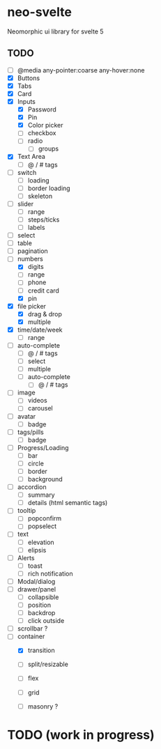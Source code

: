 # neo-svelte
Neomorphic ui library for svelte 5

## TODO
- [ ] @media any-pointer:coarse any-hover:none
- [x] Buttons
- [x] Tabs
- [x] Card
- [x] Inputs
  - [x] Password
  - [x] Pin
  - [x] Color picker
  - [ ] checkbox
  - [ ] radio
    - [ ] groups
- [x] Text Area
  - [ ] @ / # tags
- [ ] switch
  - [ ] loading
  - [ ] border loading
  - [ ] skeleton
- [ ] slider
  - [ ] range
  - [ ] steps/ticks
  - [ ] labels
- [ ] select
- [ ] table
- [ ] pagination
- [ ] numbers
  - [x] digits
  - [ ] range
  - [ ] phone
  - [ ] credit card
  - [x] pin
- [x] file picker
  - [x] drag & drop
  - [x] multiple
- [x] time/date/week
  - [ ] range
- [ ] auto-complete
  - [ ] @ / # tags
  - [ ] select
  - [ ] multiple
  - [ ] auto-complete
    - [ ] @ / # tags

- [ ] image
  - [ ] videos
  - [ ] carousel
- [ ] avatar
  - [ ] badge
- [ ] tags/pills
    - [ ] badge
- [ ] Progress/Loading
  - [ ] bar
  - [ ] circle
  - [ ] border
  - [ ] background
- [ ] accordion
  - [ ] summary
  - [ ] details (html semantic tags)

- [ ] tooltip
  - [ ] popconfirm
  - [ ] popselect
- [ ] text
  - [ ] elevation
  - [ ] elipsis

- [ ] Alerts
    - [ ] toast
    - [ ] rich notification
- [ ] Modal/dialog
- [ ] drawer/panel
    - [ ] collapsible
    - [ ] position
    - [ ] backdrop
    - [ ] click outside
- [ ] scrollbar ?
- [ ] container
  - [x] transition
  - [ ] split/resizable
  - [ ] flex
  - [ ] grid
  - [ ] masonry ?


# TODO (work in progress)

